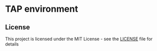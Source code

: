 # TAP environment 

## License

This project is licensed under the MIT License - see the [LICENSE](LICENSE) file for details

